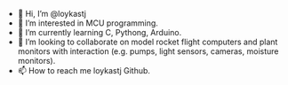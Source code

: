 - 👋 Hi, I’m @loykastj
- 👀 I’m interested in MCU programming. 
- 🌱 I’m currently learning C, Pythong, Arduino. 
- 💞️ I’m looking to collaborate on model rocket flight computers and plant monitors with interaction (e.g. pumps, light sensors, cameras, moisture monitors).
- 📫 How to reach me loykastj Github. 

<!---
loykastj/loykastj is a ✨ special ✨ repository because its `README.md` (this file) appears on your GitHub profile.
You can click the Preview link to take a look at your changes.
--->

